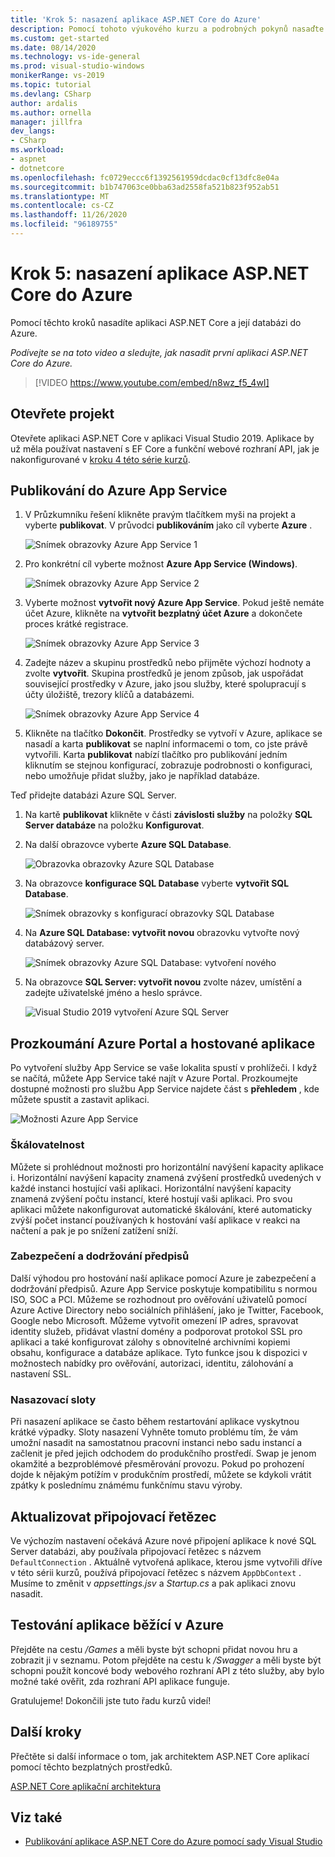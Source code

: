 ```yaml
---
title: 'Krok 5: nasazení aplikace ASP.NET Core do Azure'
description: Pomocí tohoto výukového kurzu a podrobných pokynů nasaďte svou ASP.NET Core webovou aplikaci do Azure.
ms.custom: get-started
ms.date: 08/14/2020
ms.technology: vs-ide-general
ms.prod: visual-studio-windows
monikerRange: vs-2019
ms.topic: tutorial
ms.devlang: CSharp
author: ardalis
ms.author: ornella
manager: jillfra
dev_langs:
- CSharp
ms.workload:
- aspnet
- dotnetcore
ms.openlocfilehash: fc0729eccc6f1392561959dcdac0cf13dfc8e04a
ms.sourcegitcommit: b1b747063ce0bba63ad2558fa521b823f952ab51
ms.translationtype: MT
ms.contentlocale: cs-CZ
ms.lasthandoff: 11/26/2020
ms.locfileid: "96189755"
---
```

# <a name="step-5-deploy-your-aspnet-core-app-to-azure"></a>Krok 5: nasazení aplikace ASP.NET Core do Azure

Pomocí těchto kroků nasadíte aplikaci ASP.NET Core a její databázi do Azure.

_Podívejte se na toto video a sledujte, jak nasadit první aplikaci ASP.NET Core do Azure._

> [!VIDEO https://www.youtube.com/embed/n8wz_f5_4wI]

## <a name="open-your-project"></a>Otevřete projekt

Otevřete aplikaci ASP.NET Core v aplikaci Visual Studio 2019. Aplikace by už měla používat nastavení s EF Core a funkční webové rozhraní API, jak je nakonfigurované v [kroku 4 této série kurzů](tutorial-aspnet-core-ef-step-04.md).

## <a name="publish-to-azure-app-service"></a>Publikování do Azure App Service

1. V Průzkumníku řešení klikněte pravým tlačítkem myši na projekt a vyberte **publikovat**. V průvodci **publikováním** jako cíl vyberte **Azure** .

   ![Snímek obrazovky Azure App Service 1](media/vs-2019/app-service-screen-1.png)

1. Pro konkrétní cíl vyberte možnost **Azure App Service (Windows)**.

   ![Snímek obrazovky Azure App Service 2](media/vs-2019/app-service-screen-2.png)

1. Vyberte možnost **vytvořit nový Azure App Service**. Pokud ještě nemáte účet Azure, klikněte na **vytvořit bezplatný účet Azure** a dokončete proces krátké registrace.

   ![Snímek obrazovky Azure App Service 3](media/vs-2019/app-service-screen-3.png)

1. Zadejte název a skupinu prostředků nebo přijměte výchozí hodnoty a zvolte **vytvořit**. Skupina prostředků je jenom způsob, jak uspořádat související prostředky v Azure, jako jsou služby, které spolupracují s účty úložiště, trezory klíčů a databázemi.

   ![Snímek obrazovky Azure App Service 4](media/vs-2019/app-service-screen-4.png)

1. Klikněte na tlačítko **Dokončit**. Prostředky se vytvoří v Azure, aplikace se nasadí a karta **publikovat** se naplní informacemi o tom, co jste právě vytvořili. Karta **publikovat** nabízí tlačítko pro publikování jedním kliknutím se stejnou konfigurací, zobrazuje podrobnosti o konfiguraci, nebo umožňuje přidat služby, jako je například databáze.

Teď přidejte databázi Azure SQL Server.

1. Na kartě **publikovat** klikněte v části **závislosti služby** na položky **SQL Server databáze** na položku **Konfigurovat**.

1. Na další obrazovce vyberte **Azure SQL Database**.

   ![Obrazovka obrazovky Azure SQL Database](media/vs-2019/app-service-azure-sql-db.png)

1. Na obrazovce **konfigurace SQL Database** vyberte **vytvořit SQL Database**.

   ![Snímek obrazovky s konfigurací obrazovky SQL Database](media/vs-2019/app-service-azure-sql-db-2.png)

1. Na **Azure SQL Database: vytvořit novou** obrazovku vytvořte nový databázový server.

   ![Snímek obrazovky Azure SQL Database: vytvoření nového](media/vs-2019/app-service-azure-sql-db-3.png)

1. Na obrazovce **SQL Server: vytvořit novou** zvolte název, umístění a zadejte uživatelské jméno a heslo správce.

   ![Visual Studio 2019 vytvoření Azure SQL Server](media/vs-2019/app-service-azure-sql-db-overlayed.png)

## <a name="exploring-the-azure-portal-and-your-hosted-app"></a>Prozkoumání Azure Portal a hostované aplikace

Po vytvoření služby App Service se vaše lokalita spustí v prohlížeči. I když se načítá, můžete App Service také najít v Azure Portal. Prozkoumejte dostupné možnosti pro službu App Service najdete část s **přehledem** , kde můžete spustit a zastavit aplikaci.

![Možnosti Azure App Service](media/vs-2019/vs2019-azure-app-service-menu-options.png)

### <a name="scalability"></a>Škálovatelnost

Můžete si prohlédnout možnosti pro horizontální navýšení kapacity aplikace i. Horizontální navýšení kapacity znamená zvýšení prostředků uvedených v každé instanci hostující vaši aplikaci. Horizontální navýšení kapacity znamená zvýšení počtu instancí, které hostují vaši aplikaci. Pro svou aplikaci můžete nakonfigurovat automatické škálování, které automaticky zvýší počet instancí používaných k hostování vaší aplikace v reakci na načtení a pak je po snížení zatížení sníží.

### <a name="security-and-compliance"></a>Zabezpečení a dodržování předpisů

Další výhodou pro hostování naší aplikace pomocí Azure je zabezpečení a dodržování předpisů. Azure App Service poskytuje kompatibilitu s normou ISO, SOC a PCI. Můžeme se rozhodnout pro ověřování uživatelů pomocí Azure Active Directory nebo sociálních přihlášení, jako je Twitter, Facebook, Google nebo Microsoft. Můžeme vytvořit omezení IP adres, spravovat identity služeb, přidávat vlastní domény a podporovat protokol SSL pro aplikaci a také konfigurovat zálohy s obnovitelné archivními kopiemi obsahu, konfigurace a databáze aplikace. Tyto funkce jsou k dispozici v možnostech nabídky pro ověřování, autorizaci, identitu, zálohování a nastavení SSL.

### <a name="deployment-slots"></a>Nasazovací sloty

Při nasazení aplikace se často během restartování aplikace vyskytnou krátké výpadky. Sloty nasazení Vyhněte tomuto problému tím, že vám umožní nasadit na samostatnou pracovní instanci nebo sadu instancí a začlenit je před jejich odchodem do produkčního prostředí. Swap je jenom okamžité a bezproblémové přesměrování provozu. Pokud po prohození dojde k nějakým potížím v produkčním prostředí, můžete se kdykoli vrátit zpátky k poslednímu známému funkčnímu stavu výroby.

## <a name="update-connection-string"></a>Aktualizovat připojovací řetězec

Ve výchozím nastavení očekává Azure nové připojení aplikace k nové SQL Server databázi, aby používala připojovací řetězec s názvem `DefaultConnection` . Aktuálně vytvořená aplikace, kterou jsme vytvořili dříve v této sérii kurzů, používá připojovací řetězec s názvem `AppDbContext` . Musíme to změnit v *appsettings.jsv* a *Startup.cs* a pak aplikaci znovu nasadit.

## <a name="test-the-app-running-in-azure"></a>Testování aplikace běžící v Azure

Přejděte na cestu */Games* a měli byste být schopni přidat novou hru a zobrazit ji v seznamu. Potom přejděte na cestu k */Swagger* a měli byste být schopni použít koncové body webového rozhraní API z této služby, aby bylo možné také ověřit, zda rozhraní API aplikace funguje.

Gratulujeme! Dokončili jste tuto řadu kurzů videí!

## <a name="next-steps"></a>Další kroky

Přečtěte si další informace o tom, jak architektem ASP.NET Core aplikací pomocí těchto bezplatných prostředků.

[ASP.NET Core aplikační architektura](https://dotnet.microsoft.com/learn/web/aspnet-architecture)

## <a name="see-also"></a>Viz také

- [Publikování aplikace ASP.NET Core do Azure pomocí sady Visual Studio](/aspnet/core/tutorials/publish-to-azure-webapp-using-vs?view=aspnetcore-2.2&preserve-view=true)